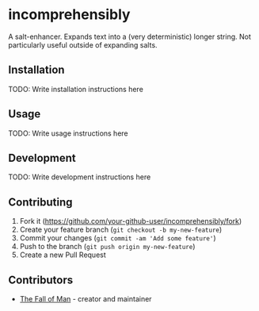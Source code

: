 # incomprehensibly

A salt-enhancer. Expands text into a (very deterministic) longer string. Not particularly useful outside of expanding salts.

## Installation

TODO: Write installation instructions here

## Usage

TODO: Write usage instructions here

## Development

TODO: Write development instructions here

## Contributing

1. Fork it (<https://github.com/your-github-user/incomprehensibly/fork>)
2. Create your feature branch (`git checkout -b my-new-feature`)
3. Commit your changes (`git commit -am 'Add some feature'`)
4. Push to the branch (`git push origin my-new-feature`)
5. Create a new Pull Request

## Contributors

- [The Fall of Man](https://github.com/your-github-user) - creator and maintainer

